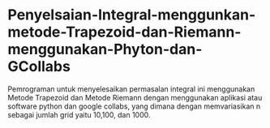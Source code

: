 # Penyelsaian-Integral-menggunkan-metode-Trapezoid-dan-Riemann-menggunakan-Phyton-dan-GCollabs
Pemrograman untuk menyelesaikan permasalan integral ini menggunakan Metode Trapezoid dan Metode Riemann dengan menggunakan aplikasi atau software python dan google collabs, yang dimana dengan memvariasikan n sebagai jumlah grid yaitu 10,100, dan 1000.
